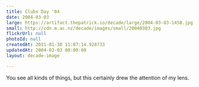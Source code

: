 ```yaml
---
title: Clubs Day '04
date: 2004-03-03
large: https://artifact.thepatrick.io/decade/large/2004-03-03-1458.jpg
small: http://cdn.m.ac.nz/decade/images/small/20040303.jpg
flickrUrl: null
photoId: null
createdAt: 2011-01-30 11:07:14.928733
updatedAt: 2004-03-03 00:00:00
layout: decade-image

---
```

You see all kinds of things, but this certainly drew the attention of my lens.
